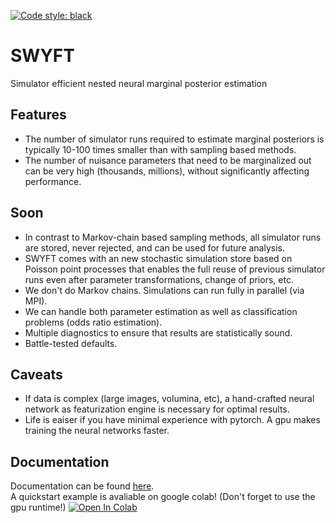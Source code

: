 
[![Code style: black](https://img.shields.io/badge/code%20style-black-000000.svg)](https://github.com/psf/black)
# SWYFT

Simulator efficient nested neural marginal posterior estimation

## Features

- The number of simulator runs required to estimate marginal posteriors is
  typically 10-100 times smaller than with sampling based methods.
- The number of nuisance parameters that need to be marginalized out can be
  very high (thousands, millions), without significantly affecting performance.

## Soon

- In contrast to Markov-chain based sampling methods, all simulator runs are
  stored, never rejected, and can be used for future analysis.
- SWYFT comes with an new stochastic simulation store based on Poisson point
  processes that enables the full reuse of previous simulator runs even after
  parameter transformations, change of priors, etc.
- We don't do Markov chains.  Simulations can run fully in parallel (via MPI).
- We can handle both parameter estimation as well as classification problems
  (odds ratio estimation).
- Multiple diagnostics to ensure that results are statistically sound.
- Battle-tested defaults.

## Caveats

- If data is complex (large images, volumina, etc), a hand-crafted neural
  network as featurization engine is necessary for optimal results.
- Life is eaiser if you have minimal experience with pytorch. A gpu makes 
  training the neural networks faster.

## Documentation

Documentation can be found [here](https://swyft.readthedocs.io/en/latest/).  
A quickstart example is avaliable on google colab! 
(Don't forget to use the gpu runtime!) 
[![Open In Colab](https://colab.research.google.com/assets/colab-badge.svg)](https://colab.research.google.com/github/undark-lab/swyft/blob/master/notebooks/QuickStart.ipynb)
